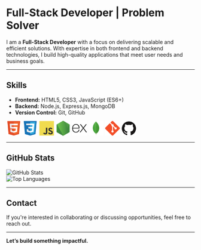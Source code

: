 # Full-Stack Developer | Problem Solver

I am a **Full-Stack Developer** with a focus on delivering scalable and efficient solutions. With expertise in both frontend and backend technologies, I build high-quality applications that meet user needs and business goals.

---

## Skills

- **Frontend:** HTML5, CSS3, JavaScript (ES6+)
- **Backend:** Node.js, Express.js, MongoDB
- **Version Control:** Git, GitHub

<p align="left">
  <img src="https://raw.githubusercontent.com/devicons/devicon/master/icons/html5/html5-original.svg" alt="HTML" width="40" height="40"/>
  <img src="https://raw.githubusercontent.com/devicons/devicon/master/icons/css3/css3-original.svg" alt="CSS" width="40" height="40"/>
  <img src="https://raw.githubusercontent.com/devicons/devicon/master/icons/javascript/javascript-original.svg" alt="JavaScript" width="40" height="40"/>
  <img src="https://raw.githubusercontent.com/devicons/devicon/master/icons/nodejs/nodejs-original.svg" alt="Node.js" width="40" height="40"/>
  <img src="https://raw.githubusercontent.com/devicons/devicon/master/icons/express/express-original.svg" alt="Express.js" width="40" height="40"/>
  <img src="https://raw.githubusercontent.com/devicons/devicon/master/icons/mongodb/mongodb-original.svg" alt="MongoDB" width="40" height="40"/>
  <img src="https://raw.githubusercontent.com/devicons/devicon/master/icons/git/git-original.svg" alt="Git" width="40" height="40"/>
  <img src="https://raw.githubusercontent.com/devicons/devicon/master/icons/github/github-original.svg" alt="GitHub" width="40" height="40"/>
</p>

---

## GitHub Stats

![GitHub Stats](https://github-readme-stats.vercel.app/api?username=izume01&show_icons=true&theme=tokyonight)  
![Top Languages](https://github-readme-stats.vercel.app/api/top-langs/?username=izume01&layout=compact&theme=tokyonight)

---

## Contact

If you're interested in collaborating or discussing opportunities, feel free to reach out.

---

**Let’s build something impactful.**
